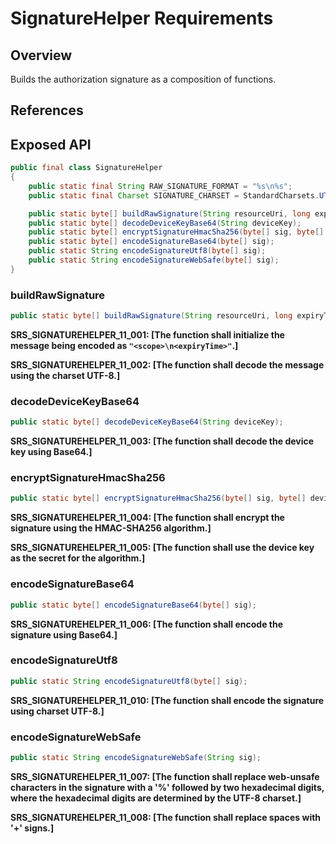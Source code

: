 # SignatureHelper Requirements

## Overview

Builds the authorization signature as a composition of functions.

## References

## Exposed API

```java
public final class SignatureHelper
{
    public static final String RAW_SIGNATURE_FORMAT = "%s\n%s";
    public static final Charset SIGNATURE_CHARSET = StandardCharsets.UTF_8;

    public static byte[] buildRawSignature(String resourceUri, long expiryTime);
    public static byte[] decodeDeviceKeyBase64(String deviceKey);
    public static byte[] encryptSignatureHmacSha256(byte[] sig, byte[] deviceKey);
    public static byte[] encodeSignatureBase64(byte[] sig);
    public static String encodeSignatureUtf8(byte[] sig);
    public static String encodeSignatureWebSafe(byte[] sig);
}
```


### buildRawSignature

```java
public static byte[] buildRawSignature(String resourceUri, long expiryTime);
```

**SRS_SIGNATUREHELPER_11_001: [**The function shall initialize the message being encoded as `"<scope>\n<expiryTime>"`.**]**

**SRS_SIGNATUREHELPER_11_002: [**The function shall decode the message using the charset UTF-8.**]**


### decodeDeviceKeyBase64

```java
public static byte[] decodeDeviceKeyBase64(String deviceKey);
```

**SRS_SIGNATUREHELPER_11_003: [**The function shall decode the device key using Base64.**]**


### encryptSignatureHmacSha256

```java
public static byte[] encryptSignatureHmacSha256(byte[] sig, byte[] deviceKey);
```

**SRS_SIGNATUREHELPER_11_004: [**The function shall encrypt the signature using the HMAC-SHA256 algorithm.**]**
 
**SRS_SIGNATUREHELPER_11_005: [**The function shall use the device key as the secret for the algorithm.**]**


### encodeSignatureBase64

```java
public static byte[] encodeSignatureBase64(byte[] sig);
```

**SRS_SIGNATUREHELPER_11_006: [**The function shall encode the signature using Base64.**]**


### encodeSignatureUtf8

```java
public static String encodeSignatureUtf8(byte[] sig);
```

**SRS_SIGNATUREHELPER_11_010: [**The function shall encode the signature using charset UTF-8.**]**


### encodeSignatureWebSafe

```java
public static String encodeSignatureWebSafe(String sig);
```

**SRS_SIGNATUREHELPER_11_007: [**The function shall replace web-unsafe characters in the signature with a '%' followed by two hexadecimal digits, where the hexadecimal digits are determined by the UTF-8 charset.**]**

**SRS_SIGNATUREHELPER_11_008: [**The function shall replace spaces with '+' signs.**]**
